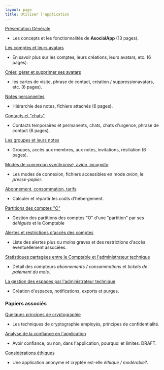 ```yaml
---
layout: page
title: Utiliser l'application
---
```


[Présentation Générale](appli/presentation.html)
- Les concepts et les fonctionnalités de **AsocialApp** (13 pages).

[Les comptes et leurs avatars](appli/comptes.html)
- En savoir plus sur les comptes, leurs créations, leurs avatars, etc. (6 pages).

[Créer, gérer et supprimer ses avatars](appli/avatars.html)
- les cartes de visite, phrase de contact, création / suppressionavatars, etc. (6 pages).

[Notes personnelles](appli/notes.html)
- Hiérarchie des notes, fichiers attachés (6 pages).

[Contacts et "chats"](appli/contactschats.html)
- Contacts temporaires et permanents, chats, chats d'urgence, phrase de contact (6 pages).

[Les groupes et leurs notes](appli/groupes.html)
- Groupes, accès aux membres, aux notes, invitations, résiliation (6 pages).

[Modes de connexion synchronisé, avion, incognito](appli/modessync.html)
- Les modes de connexion, fichiers accessibles en mode _avion_, le _presse-papier_.

[Abonnement, consommation, tarifs](appli/aboconso.html)
- Calculer et répartir les coûts d'hébergement.

[Partitions des comptes "O"](appli/partitions.html)
- Gestion des partitions des comptes "O" d'une "partition" par ses _délégués_ et le Comptable

[Alertes et restrictions d'accès des comptes](appli/alertes.html)
- Liste des alertes plus ou moins graves et des restrictions d'accès éventuellement associées.

[Statistiques partagées entre le Comptable et l'administrateur technique](appli/stats.html)
- Détail des compteurs _abonnements / consommations_ et _tickets de paiement du mois_.

[La gestion des espaces par l'administrateur technique](appli/espaces.html)
- Création d'espaces, notifications, exports et purges.

### Papiers associés

[Quelques principes de cryptographie](appli/cryptographie.html)
- Les techniques de cryptographie employés, principes de confidentialité.

[Analyse de la confiance en l'application](appli/confiance.html)
- Avoir confiance, ou non, dans l'application, pourquoi et limites. DRAFT.

[Considérations éthiques](appli/ethique.html)
- Une application anonyme et cryptée est-elle _éthique_ / _modérable_?.
